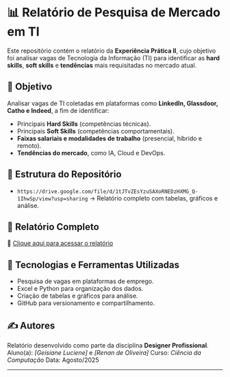 # 📊 Relatório de Pesquisa de Mercado em TI

Este repositório contém o relatório da **Experiência Prática II**, cujo objetivo foi analisar vagas de Tecnologia da Informação (TI) para identificar as **hard skills**, **soft skills** e **tendências** mais requisitadas no mercado atual.

## 📌 Objetivo
Analisar vagas de TI coletadas em plataformas como **LinkedIn, Glassdoor, Catho e Indeed**, a fim de identificar:
- Principais **Hard Skills** (competências técnicas).
- Principais **Soft Skills** (competências comportamentais).
- **Faixas salariais e modalidades de trabalho** (presencial, híbrido e remoto).
- **Tendências do mercado**, como IA, Cloud e DevOps.

## 📂 Estrutura do Repositório
- `https://drive.google.com/file/d/1tJTvZEsYzuSAXoRNEDzHXMG_Q-1IhwSp/view?usp=sharing` → Relatório completo com tabelas, gráficos e análise.

## 🔗 Relatório Completo
📄 [Clique aqui para acessar o relatório](https://drive.google.com/file/d/1tJTvZEsYzuSAXoRNEDzHXMG_Q-1IhwSp/view?usp=sharing)

## 🚀 Tecnologias e Ferramentas Utilizadas
- Pesquisa de vagas em plataformas de emprego.
- Excel e Python para organização dos dados.
- Criação de tabelas e gráficos para análise.
- GitHub para versionamento e compartilhamento.

## ✍️ Autores
Relatório desenvolvido como parte da disciplina **Designer Profissional**.  
Aluno(a): *[Geisiane Luciene]* e *[Renan de Oliveira]*
Curso: *Ciência da Computação*
Data: Agosto/2025  

---
